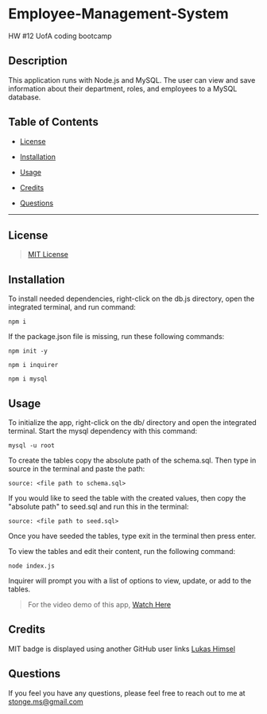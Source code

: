 # Employee-Management-System
HW #12 UofA coding bootcamp

## Description

This application runs with Node.js and MySQL. The user can view and save information about their department, roles, and employees to a MySQL database. 

## Table of Contents

* [License](#license)

* [Installation](#installation)

* [Usage](#usage)

* [Credits](#credits)

* [Questions](#questions)

---

## License
 
> [MIT License](https://github.com/git/git-scm.com/blob/main/MIT-LICENSE.txt)

## Installation

To install needed dependencies, right-click on the db.js directory, open the integrated terminal, and run command:

```
npm i
```

If the package.json file is missing, run these following commands:

```
npm init -y
```
```
npm i inquirer
```
```
npm i mysql
```

## Usage

To initialize the app, right-click on the db/ directory and open the integrated terminal. Start the mysql dependency with this command:

```
mysql -u root
```

To create the tables copy the absolute path of the schema.sql. Then type in source in the terminal and paste the path:

```
source: <file path to schema.sql>
```

If you would like to seed the table with the created values, then copy the "absolute path" to seed.sql and run this in the terminal:

```
source: <file path to seed.sql>
```

Once you have seeded the tables, type exit in the terminal then press enter.

To view the tables and edit their content, run the following command:

```
node index.js
```

Inquirer will prompt you with a list of options to view, update, or add to the tables.

> For the video demo of this app, [Watch Here](https://drive.google.com/file/d/1nDNyiyl8ZSgzqtP8v3pzlDD9UH3Mb_HB/view)

## Credits

MIT badge is displayed using another GitHub user links [Lukas Himsel](https://gist.github.com/lukas-h/2a5d00690736b4c3a7ba)

## Questions

If you feel you have any questions, please feel free to reach out to me at stonge.ms@gmail.com